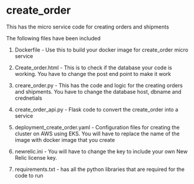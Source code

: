 # create_order
This has the micro service code for creating orders and shipments

The following files have been included 
1. Dockerfile - Use this to build your docker image for create_order micro service

2. Create_order.html - This is to check if the database your code is working. You have to change the post end point to make it work 

3. creare_order.py - This has the code and logic for the creating orders and shipments. You have to change the database host, dbname and crednetials

4. create_order_api.py - Flask code to convert the create_order into a service 

5. deployment_create_order.yaml - Configuration files for creating the cluster on AWS using EKS. You will have to replace the name of the image with docker image that you create

6. newrelic.ini - You will have to change the key to include your own New Relic license key. 

7. requirements.txt - has all the python libraries that are required for the code to run



